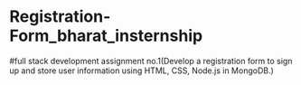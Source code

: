 # Registration-Form_bharat_insternship
#full stack development assignment no.1(Develop a registration form to sign up
and store user information using HTML,
CSS, Node.js in MongoDB.)
